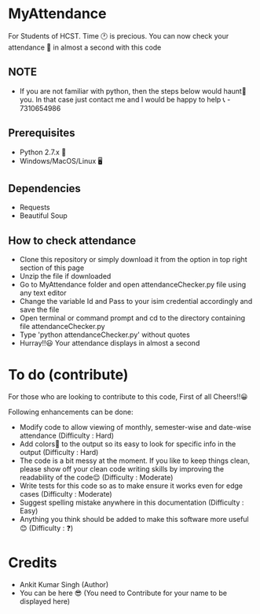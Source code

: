 # MyAttendance
For Students of HCST. Time 🕐 is precious. You can now check your attendance 💯 in almost a second with this code

## NOTE
- If you are not familiar with python, then the steps below would haunt👻 you. In that case just contact me and I would
be happy to help
📞 - 7310654986

## Prerequisites
- Python 2.7.x 🐍
- Windows/MacOS/Linux 🖥

## Dependencies
- Requests
- Beautiful Soup

## How to check attendance
- Clone this repository or simply download it from the option in top right section of this page
- Unzip the file if downloaded
- Go to MyAttendance folder and open attendanceChecker.py file using any text editor
- Change the variable Id and Pass to your isim credential accordingly and save the file
- Open terminal or command prompt and cd to the directory containing file attendanceChecker.py
- Type 'python attendanceChecker.py' without quotes
- Hurray!!😃 Your attendance displays in almost a second

# To do (contribute)
For those who are looking to contribute to this code, First of all Cheers!!😀

Following enhancements can be done:
- Modify code to allow viewing of monthly, semester-wise and date-wise attendance (Difficulty : Hard)
- Add colors🌈 to the output so its easy to look for specific info in the output (Difficulty : Hard)
- The code is a bit messy at the moment. If you like to keep things clean, please show off your clean code writing skills by 
improving the readability of the code😌 (Difficulty : Moderate)
- Write tests for this code so as to make ensure it works even for edge cases (Difficulty : Moderate)
- Suggest spelling mistake anywhere in this documentation (Difficulty : Easy)
- Anything you think should be added to make this software more useful😊 (Difficulty : ❓)

# Credits
- Ankit Kumar Singh (Author)
- You can be here 😎 (You need to Contribute for your name to be displayed here)
